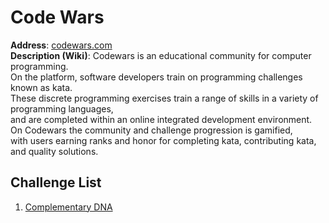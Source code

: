 # Code Wars

**Address**: [codewars.com](https://www.codewars.com/)<br>
**Description (Wiki)**: Codewars is an educational community for computer programming.<br>On the platform, software developers train on programming challenges known as kata.<br>These discrete programming exercises train a range of skills in a variety of programming languages,<br>and are completed within an online integrated development environment.<br>On Codewars the community and challenge progression is gamified,<br>with users earning ranks and honor for completing kata, contributing kata, and quality solutions.

## Challenge List
1. [Complementary DNA](./challenge-list/Complementary%20DNA/README.md)